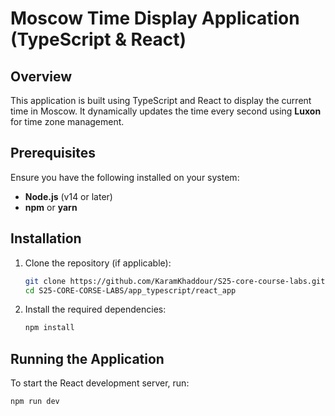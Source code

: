 # Moscow Time Display Application (TypeScript & React)

## Overview

This application is built using TypeScript and React to display the current time in Moscow. It dynamically updates the time every second using **Luxon** for time zone management.

## Prerequisites

Ensure you have the following installed on your system:

- **Node.js** (v14 or later)
- **npm** or **yarn**

## Installation

1. Clone the repository (if applicable):

   ```sh
   git clone https://github.com/KaramKhaddour/S25-core-course-labs.git
   cd S25-CORE-CORSE-LABS/app_typescript/react_app
   ```

2. Install the required dependencies:

   ```sh
   npm install
   ```

## Running the Application

To start the React development server, run:

```sh
npm run dev
```

